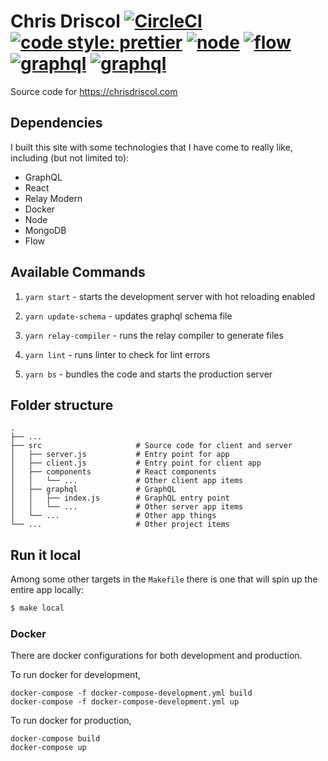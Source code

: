 # Chris Driscol [![CircleCI](https://img.shields.io/circleci/project/github/cdriscol/chris-driscol/master.svg)](https://circleci.com/gh/cdriscol/chris-driscol/tree/master) [![code style: prettier](https://img.shields.io/badge/code_style-prettier-ff69b4.svg)](https://github.com/prettier/prettier) [![node](https://img.shields.io/badge/node-%3E=8.9.0-brightgreen.svg)](https://nodejs.org) [![flow](https://img.shields.io/badge/flow-%5E0.65.0-E8BD36.svg)](https://flow.org) [![graphql](https://img.shields.io/badge/graphql-%5E0.12.3-e10098.svg)](http://graphql.org/) [![graphql](https://img.shields.io/badge/relay-%5E1.5.0-f26a01.svg)](https://facebook.github.io/relay/docs/en/next/introduction-to-relay.html)
Source code for https://chrisdriscol.com

## Dependencies
I built this site with some technologies that I have come to really like, including (but not limited to):
- GraphQL
- React
- Relay Modern
- Docker
- Node
- MongoDB
- Flow

## Available Commands

1. `yarn start` - starts the development server with hot reloading enabled

1. `yarn update-schema` - updates graphql schema file

1. `yarn relay-compiler` - runs the relay compiler to generate files

1. `yarn lint` - runs linter to check for lint errors

1. `yarn bs` - bundles the code and starts the production server

## Folder structure
    .
    ├── ...
    ├── src                     # Source code for client and server
    │   ├── server.js           # Entry point for app
    │   ├── client.js           # Entry point for client app
    │   ├── components          # React components
    │   │   └── ...             # Other client app items
    │   ├── graphql             # GraphQL
    │   │   ├── index.js        # GraphQL entry point
    │   │   └── ...             # Other server app items
    │   └── ...                 # Other app things
    └── ...                     # Other project items


## Run it local
Among some other targets in the `Makefile` there is one that will spin up the entire app locally:
```bash
$ make local
```

### Docker
There are docker configurations for both development and production.

To run docker for development,
```
docker-compose -f docker-compose-development.yml build
docker-compose -f docker-compose-development.yml up
```

To run docker for production,
```
docker-compose build
docker-compose up
```
